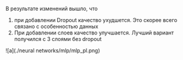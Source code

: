 В результате изменений вышло, что 
1. при добавлении Dropout качество ухудшется. Это скорее всего связано с особенностью данных
2. При добавлении слоев качество улучшается. Лучший вариант получился с 3 слоями без dropout

![a](./neural networks/mlp/mlp_pl.png)
